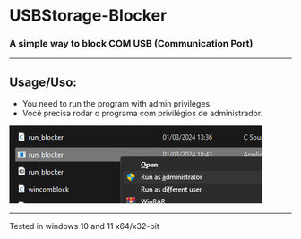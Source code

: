 # USBStorage-Blocker
### A simple way to block COM USB (Communication Port)  

---
## Usage/Uso:
- You need to run the program with admin privileges.  
- Você precisa rodar o programa com privilégios de administrador.

![alt text](src/1.png?raw=true)

---
Tested in windows 10 and 11 x64/x32-bit